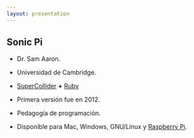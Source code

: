 ```yaml
---
layout: presentation 
---
```


## Sonic Pi

- Dr. Sam Aaron.

- Universidad de Cambridge.

- [SuperCollider](https://supercollider.github.io/) **+** [Ruby](https://www.ruby-lang.org/es/) 

- Primera versión fue en 2012.

- Pedagogía de programación.

- Disponible para Mac, Windows, GNU/Linux y [Raspberry Pi](https://www.raspberrypi.org/).
